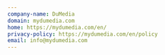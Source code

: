 ```yaml
---
company-name: DuMedia
domain: mydumedia.com
home: https://mydumedia.com/en/
privacy-policy: https://mydumedia.com/en/policy
email: info@mydumedia.com
---
```




